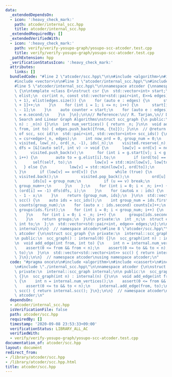 ```yaml
---
data:
  _extendedDependsOn:
  - icon: ':heavy_check_mark:'
    path: atcoder/internal_scc.hpp
    title: atcoder/internal_scc.hpp
  _extendedRequiredBy: []
  _extendedVerifiedWith:
  - icon: ':heavy_check_mark:'
    path: verify/verify-yosupo-graph/yosupo-scc-atcoder.test.cpp
    title: verify/verify-yosupo-graph/yosupo-scc-atcoder.test.cpp
  _pathExtension: hpp
  _verificationStatusIcon: ':heavy_check_mark:'
  attributes:
    links: []
  bundledCode: "#line 2 \"atcoder/scc.hpp\"\n\n#include <algorithm>\n#include <cassert>\n\
    #include <vector>\n\n#line 3 \"atcoder/internal_scc.hpp\"\n#include <utility>\n\
    #line 5 \"atcoder/internal_scc.hpp\"\n\nnamespace atcoder {\nnamespace internal\
    \ {\n\ntemplate <class E>\nstruct csr {\n  std::vector<int> start;\n  std::vector<E>\
    \ elist;\n  csr(int n, const std::vector<std::pair<int, E>>& edges)\n      : start(n\
    \ + 1), elist(edges.size()) {\n    for (auto e : edges) {\n      start[e.first\
    \ + 1]++;\n    }\n    for (int i = 1; i <= n; i++) {\n      start[i] += start[i\
    \ - 1];\n    }\n    auto counter = start;\n    for (auto e : edges) {\n      elist[counter[e.first]++]\
    \ = e.second;\n    }\n  }\n};\n\n// Reference:\n// R. Tarjan,\n// Depth-First\
    \ Search and Linear Graph Algorithms\nstruct scc_graph {\n public:\n  scc_graph(int\
    \ n) : _n(n) {}\n\n  int num_vertices() { return _n; }\n\n  void add_edge(int\
    \ from, int to) { edges.push_back({from, {to}}); }\n\n  // @return pair of (#\
    \ of scc, scc id)\n  std::pair<int, std::vector<int>> scc_ids() {\n    auto g\
    \ = csr<edge>(_n, edges);\n    int now_ord = 0, group_num = 0;\n    std::vector<int>\
    \ visited, low(_n), ord(_n, -1), ids(_n);\n    visited.reserve(_n);\n    auto\
    \ dfs = [&](auto self, int v) -> void {\n      low[v] = ord[v] = now_ord++;\n\
    \      visited.push_back(v);\n      for (int i = g.start[v]; i < g.start[v + 1];\
    \ i++) {\n        auto to = g.elist[i].to;\n        if (ord[to] == -1) {\n   \
    \       self(self, to);\n          low[v] = std::min(low[v], low[to]);\n     \
    \   } else {\n          low[v] = std::min(low[v], ord[to]);\n        }\n     \
    \ }\n      if (low[v] == ord[v]) {\n        while (true) {\n          int u =\
    \ visited.back();\n          visited.pop_back();\n          ord[u] = _n;\n   \
    \       ids[u] = group_num;\n          if (u == v) break;\n        }\n       \
    \ group_num++;\n      }\n    };\n    for (int i = 0; i < _n; i++) {\n      if\
    \ (ord[i] == -1) dfs(dfs, i);\n    }\n    for (auto& x : ids) {\n      x = group_num\
    \ - 1 - x;\n    }\n    return {group_num, ids};\n  }\n\n  std::vector<std::vector<int>>\
    \ scc() {\n    auto ids = scc_ids();\n    int group_num = ids.first;\n    std::vector<int>\
    \ counts(group_num);\n    for (auto x : ids.second) counts[x]++;\n    std::vector<std::vector<int>>\
    \ groups(ids.first);\n    for (int i = 0; i < group_num; i++) {\n      groups[i].reserve(counts[i]);\n\
    \    }\n    for (int i = 0; i < _n; i++) {\n      groups[ids.second[i]].push_back(i);\n\
    \    }\n    return groups;\n  }\n\n private:\n  int _n;\n  struct edge {\n   \
    \ int to;\n  };\n  std::vector<std::pair<int, edge>> edges;\n};\n\n}  // namespace\
    \ internal\n\n}  // namespace atcoder\n#line 8 \"atcoder/scc.hpp\"\n\nnamespace\
    \ atcoder {\n\nstruct scc_graph {\n private:\n  internal::scc_graph internal;\n\
    \n public:\n  scc_graph() : internal(0) {}\n  scc_graph(int n) : internal(n) {}\n\
    \n  void add_edge(int from, int to) {\n    int n = internal.num_vertices();\n\
    \    assert(0 <= from && from < n);\n    assert(0 <= to && to < n);\n    internal.add_edge(from,\
    \ to);\n  }\n\n  std::vector<std::vector<int>> scc() { return internal.scc();\
    \ }\n};\n\n}  // namespace atcoder\nusing namespace atcoder;\n"
  code: "#pragma once\n\n#include <algorithm>\n#include <cassert>\n#include <vector>\n\
    \n#include \"./internal_scc.hpp\"\n\nnamespace atcoder {\n\nstruct scc_graph {\n\
    \ private:\n  internal::scc_graph internal;\n\n public:\n  scc_graph() : internal(0)\
    \ {}\n  scc_graph(int n) : internal(n) {}\n\n  void add_edge(int from, int to)\
    \ {\n    int n = internal.num_vertices();\n    assert(0 <= from && from < n);\n\
    \    assert(0 <= to && to < n);\n    internal.add_edge(from, to);\n  }\n\n  std::vector<std::vector<int>>\
    \ scc() { return internal.scc(); }\n};\n\n}  // namespace atcoder\nusing namespace\
    \ atcoder;\n"
  dependsOn:
  - atcoder/internal_scc.hpp
  isVerificationFile: false
  path: atcoder/scc.hpp
  requiredBy: []
  timestamp: '2020-09-08 23:53:33+09:00'
  verificationStatus: LIBRARY_ALL_AC
  verifiedWith:
  - verify/verify-yosupo-graph/yosupo-scc-atcoder.test.cpp
documentation_of: atcoder/scc.hpp
layout: document
redirect_from:
- /library/atcoder/scc.hpp
- /library/atcoder/scc.hpp.html
title: atcoder/scc.hpp
---
```


